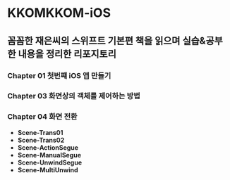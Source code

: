 # KKOMKKOM-iOS
꼼꼼한 재은씨의 스위프트 기본편 책을 읽으며 실습&amp;공부한 내용을 정리한 리포지토리
---

### Chapter 01 첫번쨰 iOS 앱 만들기
### Chapter 03 화면상의 객체를 제어하는 방법
### Chapter 04 화면 전환
- **Scene-Trans01**
- **Scene-Trans02**
- **Scene-ActionSegue**
- **Scene-ManualSegue**
- **Scene-UnwindSegue**
- **Scene-MultiUnwind**
